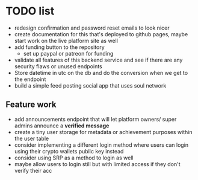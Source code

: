 # TODO list

- redesign confirmation and password reset emails to look nicer
- create documentation for this that's deployed to github pages, maybe start work on the live platform site as well
- add funding button to the repository
  - set up paypal or patreon for funding
- validate all features of this backend service and see if there are any security flaws or unused endpoints
- Store datetime in utc on the db and do the conversion when we get to the endpoint
- build a simple feed posting social app that uses soul network

## Feature work

- add announcements endpoint that will let platform owners/ super admins announce a **verified message**
- create a tiny user storage for metadata or achievement purposes within the user table
- consider implementing a different login method where users can login using their crypto wallets public key instead
- consider using SRP as a method to login as well
- maybe allow users to login still but with limited access if they don't verify their acc
